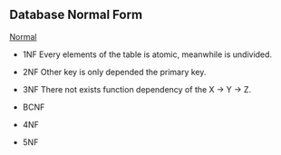 ## Database Normal Form

[Normal](https://www.essentialsql.com/database-normalization/)

- 1NF
Every elements of the table is atomic, meanwhile is undivided.

- 2NF
Other key is only depended the primary key.

- 3NF
There not exists function dependency of the X -> Y -> Z.

- BCNF

- 4NF

- 5NF